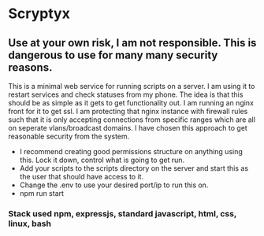 # Scryptyx
## Use at your own risk, I am not responsible. This is dangerous to use for many many security reasons.


This is a minimal web service for running scripts on a server. I am using it to restart services and check statuses from my phone. The idea is that this should be as simple as it gets to get functionality out. 
I am running an nginx front for it to get ssl. I am protecting that nginx instance with firewall rules such that it is only accepting connections from specific ranges which are all on seperate vlans/broadcast domains. I have chosen this approach to get reasonable security from the system.

- I recommend creating good permissions structure on anything using this. Lock it down, control what is going to get run.
- Add your scripts to the scripts directory on the server and start this as the user that should have access to it.
- Change the .env to use your desired port/ip to run this on.
- npm run start

### Stack used npm, expressjs, standard javascript, html, css, linux, bash
